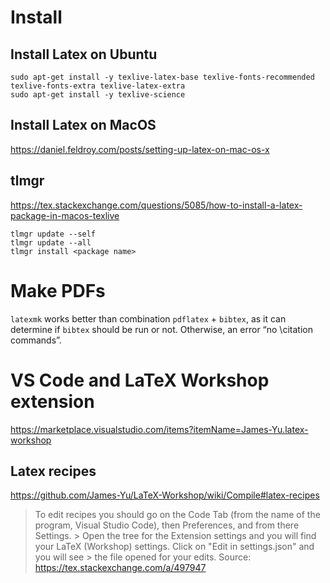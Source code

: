 # Install

## Install Latex on Ubuntu

```
sudo apt-get install -y texlive-latex-base texlive-fonts-recommended texlive-fonts-extra texlive-latex-extra
sudo apt-get install -y texlive-science
```

## Install Latex on MacOS

https://daniel.feldroy.com/posts/setting-up-latex-on-mac-os-x

## tlmgr

https://tex.stackexchange.com/questions/5085/how-to-install-a-latex-package-in-macos-texlive

```
tlmgr update --self
tlmgr update --all
tlmgr install <package name>
```

# Make PDFs

`latexmk` works better than combination `pdflatex` + `bibtex`, as it can determine if `bibtex` should be run or not. Otherwise, an error “no \citation commands”.

# VS Code and LaTeX Workshop extension

https://marketplace.visualstudio.com/items?itemName=James-Yu.latex-workshop

## Latex recipes

https://github.com/James-Yu/LaTeX-Workshop/wiki/Compile#latex-recipes

> To edit recipes you should go on the Code Tab (from the name of the program, Visual Studio Code), then Preferences, and from there Settings. > Open the tree for the Extension settings and you will find your LaTeX (Workshop) settings. Click on "Edit in settings.json" and you will see > the file opened for your edits.
Source: https://tex.stackexchange.com/a/497947
